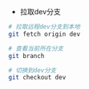 - 拉取dev分支
```bash
# 拉取远程dev分支到本地
git fetch origin dev

# 查看当前所在分支
git branch

# 切换到dev分支
git checkout dev
```